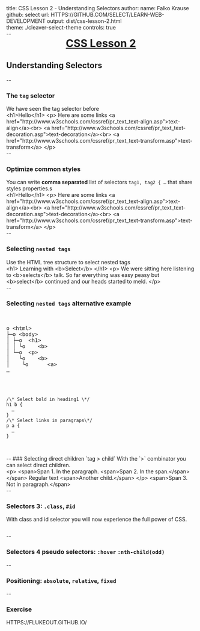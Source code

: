 title: CSS Lesson 2 - Understanding Selectors
author:
  name: Falko Krause
  github: select
  url: https://github.com/select/learn-web-development
output: dist/css-lesson-2.html
<!-- theme: ./revealjs-theme -->
theme: ./cleaver-select-theme
controls: true

--
# CSS Lesson 2
## Understanding Selectors
<script src="js-sandbox.js" type="text/javascript" charset="utf-8"></script>

--
### The `tag` selector
We have seen the tag selector before
<div class="js-sandbox" data-height="400" data-ace-options="enableLiveAutocompletion: true">
<style class="editor-css">h1 {
  text-align: center;
  text-decoration: underline;
  margin: 0;
}
p {
  margin: 0;
}
a {
  text-transform: uppercase;
  text-decoration: none;
}</style>
<script type="text/plain" style="display: block;" class="editor-html"><h1>Hello</h1>
<p>
  Here are some links
  <a href="http://www.w3schools.com/cssref/pr_text_text-align.asp">text-align</a><br>
  <a href="http://www.w3schools.com/cssref/pr_text_text-decoration.asp">text-decoration</a><br>
  <a href="http://www.w3schools.com/cssref/pr_text_text-transform.asp">text-transform</a>
</p>
</script>
</div>

--
### Optimize common styles
You can write **comma separated** list of selectors `tag1, tag2 { …` that share styles properties.s
<div class="js-sandbox" data-height="400" data-ace-options="enableLiveAutocompletion: true">
<style class="editor-css">h1, p {
  margin: 0;
}
h1 {
  text-align: center;
  text-decoration: underline;
}
a {
  text-transform: uppercase;
  text-decoration: none;
}</style>
<script type="text/plain" style="display: block;" class="editor-html"><h1>Hello</h1>
<p>
  Here are some links
  <a href="http://www.w3schools.com/cssref/pr_text_text-align.asp">text-align</a><br>
  <a href="http://www.w3schools.com/cssref/pr_text_text-decoration.asp">text-decoration</a><br>
  <a href="http://www.w3schools.com/cssref/pr_text_text-transform.asp">text-transform</a>
</p>
</script>
</div>

--
### Selecting `nested tags`
Use the HTML tree structure to select nested tags
<div class="js-sandbox" data-height="425" data-ace-options="enableLiveAutocompletion: true">
<style class="editor-css">p b {
    color: green;
}
h1 b {
    font-weight: bold;
}
</style><script type="text/plain" style="display: block;" class="editor-html"><h1>
Learning with <b>Select</b>
</h1>
<p>
  We were sitting here listening 
  to <b>selects</b> talk. So far
  everything was easy peasy but
  <b>select</b> continued and our
  heads started to meld.
</p></script>
</div>

--
### Selecting `nested tags` alternative example
<div class="left">
<pre>
  <script type="text/plain" style="display: block;">
o <html>
├─o <body>
│ ├─o  <h1>
│ │ └o    <b>
│ └─o  <p>
│   └o    <b>
│    └o      <a>
…
  </script>
</pre>
</div>
<div class="right">
  <pre>
    <code>
/\* Select bold in heading1 \*/
h1 b {
  …
}
/\* Select links in paragraps\*/
p a {
  …
}
    </code>
  </pre>
</div>
--
### Selecting direct children `tag > child`
With the `>` combinator you can select direct children.
<div class="js-sandbox" data-height="425" data-ace-options="enableLiveAutocompletion: true">
<style type="text/plain" class="editor-css">span { background-color: yellow; }
p > span {
  background-color: lightblue;
}</style><script type="text/plain" style="display: block;" class="editor-html"><p>
  <span>Span 1. In the paragraph.
    <span>Span 2. In the span.</span>
  </span>
  Regular text
  <span>Another child.</span>
</p>
<span>Span 3. Not in paragraph.</span></script>
</div>

--
### Selectors 3: `.class`, `#id`
With class and id selector you will now experience the full power of CSS.

```

```

--
### Selectors 4 pseudo selectors: `:hover` `:nth-child(odd)`

--
### Positioning: `absolute`, `relative`, `fixed`


--
### Exercise

https://flukeout.github.io/